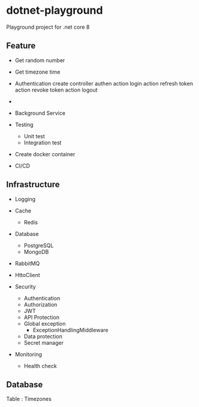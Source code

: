 # dotnet-playground

Playground project for .net core 8

## Feature

- Get random number

- Get timezone time

- Authentication
  create controller authen
  action login
  action refresh token
  action revoke token
  action logout
- 
- Background Service

- Testing

  - Unit test
  - Integration test

- Create docker container

- CI/CD

## Infrastructure

- Logging

- Cache

  - Redis

- Database

  - PostgreSQL
  - MongoDB

- RabbitMQ

- HttoClient

- Security

  - Authentication
  - Authorization
  - JWT
  - API Protection
  - Global exception
    - ExceptionHandlingMiddleware
  - Data protection
  - Secret manager

- Monitoring

  - Health check

## Database

Table : Timezones
